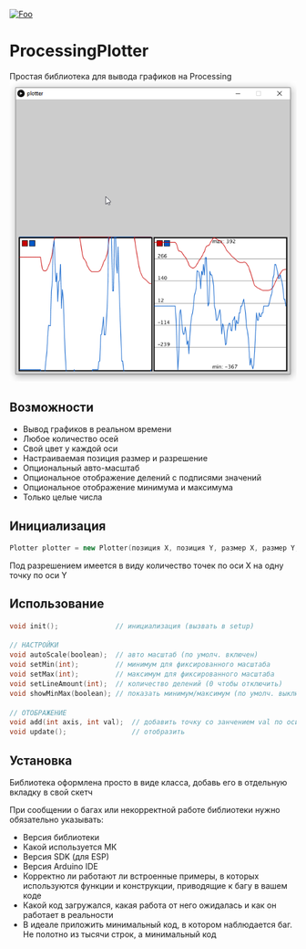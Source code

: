 [![Foo](https://img.shields.io/badge/README-ENGLISH-brightgreen.svg?style=for-the-badge)](https://github-com.translate.goog/GyverLibs/ProcessingPlotter?_x_tr_sl=ru&_x_tr_tl=en)

# ProcessingPlotter
 Простая библиотека для вывода графиков на Processing
![image](/plotterimg.png)

## Возможности
- Вывод графиков в реальном времени
- Любое количество осей
- Свой цвет у каждой оси
- Настраиваемая позиция размер и разрешение
- Опциональный авто-масштаб
- Опциональное отображение делений с подписями значений
- Опциональное отображение минимума и максимума
- Только целые числа

## Инициализация
```cpp
Plotter plotter = new Plotter(позиция X, позиция Y, размер X, размер Y, кол-во осей, разрешение);
```
Под разрешением имеется в виду количество точек по оси Х на одну точку по оси Y

## Использование
```cpp
void init();              // инициализация (вызвать в setup)

// НАСТРОЙКИ
void autoScale(boolean);  // авто масштаб (по умолч. включен)
void setMin(int);         // минимум для фиксированного масштаба
void setMax(int);         // максимум для фиксированного масштаба
void setLineAmount(int);  // количество делений (0 чтобы отключить)
void showMinMax(boolean); // показать минимум/максимум (по умолч. выключено)

// ОТОБРАЖЕНИЕ
void add(int axis, int val);  // добавить точку со занчением val по оси axis
void update();                // отобразить
```

## Установка
Библиотека оформлена просто в виде класса, добавь его в отдельную вкладку в свой скетч


При сообщении о багах или некорректной работе библиотеки нужно обязательно указывать:
- Версия библиотеки
- Какой используется МК
- Версия SDK (для ESP)
- Версия Arduino IDE
- Корректно ли работают ли встроенные примеры, в которых используются функции и конструкции, приводящие к багу в вашем коде
- Какой код загружался, какая работа от него ожидалась и как он работает в реальности
- В идеале приложить минимальный код, в котором наблюдается баг. Не полотно из тысячи строк, а минимальный код
